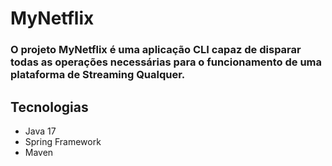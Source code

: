 # MyNetflix

### O projeto MyNetflix é uma aplicação CLI capaz de disparar todas as operações necessárias para o funcionamento de uma plataforma de Streaming Qualquer.
## Tecnologias

- Java 17
- Spring Framework
- Maven
